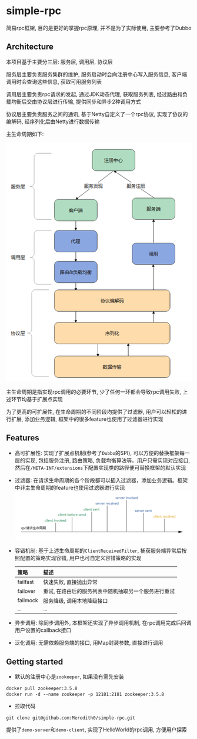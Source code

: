 # simple-rpc
简易rpc框架, 目的是更好的掌握rpc原理, 并不是为了实际使用, 主要参考了Dubbo

## Architecture
本项目基于主要分三层: 服务层, 调用层, 协议层

服务层主要负责服务集群的维护, 服务启动时会向注册中心写入服务信息, 客户端调用时会查询这些信息, 获取可用服务列表

调用层主要负责rpc请求的发起, 通过JDK动态代理, 获取服务列表, 经过路由和负载均衡后交由协议层进行传输, 提供同步和异步2种调用方式

协议层主要负责服务之间的通讯, 基于Netty自定义了一个rpc协议, 实现了协议的编解码, 经序列化后由Netty进行数据传输

主生命周期如下:

![生命周期](./doc/images/architure.png)

主生命周期是指实现rpc调用的必要环节, 少了任何一环都会导致rpc调用失败, 上述环节均基于扩展点实现

为了更高的可扩展性, 在生命周期的不同阶段均提供了过滤器, 用户可以轻松的进行扩展, 添加业务逻辑, 
框架中的很多feature也使用了过滤器进行实现

## Features

- 高可扩展性: 实现了扩展点机制(参考了`Dubbo`的SPI), 可以方便的替换框架每一层的实现, 包括服务注册, 路由策略, 负载均衡算法等。用户只需实现对应接口, 
  然后在`/META-INF/extensions`下配置实现类的路径便可替换框架的默认实现
    
- 过滤器: 在请求生命周期的各个阶段都可以插入过滤器，添加业务逻辑。框架中非主生命周期的feature也使用过滤器进行实现
![生命周期图](./doc/images/rpcLifecycle.png)

- 容错机制: 基于上述生命周期的`ClientReceivedFilter`, 捕获服务端异常后按照配置的策略实现容错, 用户也可自定义容错策略的实现
  
  |  策略    |  描述                                          |
  |  ----    | ----                                          |
  | failfast | 快速失败, 直接抛出异常                           |
  | failover | 重试, 在路由后的服务列表中随机抽取另一个服务进行重试 |
  | failmock | 服务降级, 调用本地降级接口  
  | ...      | ... |
- 异步调用: 除同步调用外, 本框架还实现了异步调用机制, 在rpc调用完成后回调用户设置的callback接口
- 泛化调用: 无需依赖服务端的接口, 用Map封装参数, 直接进行调用
## Getting started

- 默认的注册中心是`zookeeper`, 如果没有需先安装
```docker
docker pull zookeeper:3.5.8
docker run -d --name zookeeper -p 12181:2181 zookeeper:3.5.8
```
- 拉取代码
```shell
git clone git@github.com:Meredith0/simple-rpc.git
```
提供了`demo-server`和`demo-client`, 实现了HelloWorld的rpc调用, 方便用户探索